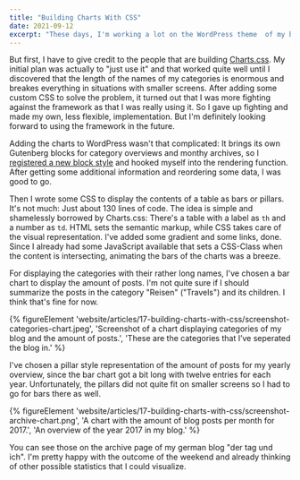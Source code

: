 ```yaml
---
title: "Building Charts With CSS"
date: 2021-09-12
excerpt: "These days, I'm working a lot on the WordPress theme  of my blog. This weekend I made some charts for the archive page to make it a bit more visually appealing."
---
```


But first, I have to give credit to the people that are building <a href="https://chartscss.org/">Charts.css</a>. My initial plan was actually to "just use it" and that worked quite well until I discovered that the length of the names of my categories is enormous and breakes everything in situations with smaller screens. After adding some custom CSS to solve the problem, it turned out that I was more fighting against the framework as that I was really using it. So I gave up fighting and made my own, less flexible, implementation. But I'm definitely looking forward to using the framework in the future.

Adding the charts to WordPress wasn't that complicated: It brings its own Gutenberg blocks for category overviews and monthy archives, so I <a href="https://developer.wordpress.org/reference/functions/register_block_style/">registered a new block style</a> and hooked myself into the rendering function. After getting some additional information and reordering some data, I was good to go.

Then I wrote some CSS to display the contents of a table as bars or pillars. It's not much: Just about 130 lines of code. The idea is simple and shamelessly borrowed by Charts.css: There's a table with a label as <code>th</code> and a number as <code>td</code>. HTML sets the semantic markup, while CSS takes care of the visual representation. I've added some gradient and some links, done. Since I already had some JavaScript available that sets a CSS-Class when the content is intersecting, animating the bars of the charts was a breeze.

For displaying the categories with their rather long names, I've chosen a bar chart to display the amount of posts. I'm not quite sure if I should summarize the posts in the category "Reisen" ("Travels") and its children. I think that's fine for now.

{% figureElement 'website/articles/17-building-charts-with-css/screenshot-categories-chart.jpeg', 'Screenshot of a chart displaying categories of my blog and the amount of posts.', 'These are the categories that I’ve seperated the blog in.' %}

I've chosen a pillar style representation of the amount of posts for my yearly overview, since the bar chart got a bit long with twelve entries for each year. Unfortunately, the pillars did not quite fit on smaller screens so I had to go for bars there as well.

{% figureElement 'website/articles/17-building-charts-with-css/screenshot-archive-chart.png', 'A chart with the amount of blog posts per month for 2017.', 'An overview of the year 2017 in my blog.' %}

You can see those on the archive page of my german blog "der tag und ich". I'm pretty happy with the outcome of the weekend and already thinking of other possible statistics that I could visualize.
